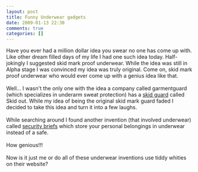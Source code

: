 ```yaml
---
layout: post
title: Funny Underwear gadgets
date: 2009-01-13 22:30
comments: true
categories: []
---
```

<div xmlns='http://www.w3.org/1999/xhtml'>Have you ever had a million dollar idea you swear no one has come up with. Like other dream filled days of my life I had one such idea today. Half-jokingly I suggested skid mark proof underwear. While the idea was still in Alpha stage I was convinced my idea was truly original. Come on, skid mark proof underwear who would ever come up with a genius idea like that.<br/><br/>Well... I wasn't the only one with the idea a company called garmentguard (which specializes in underarm sweat protection) has a <a href='http://www.garmentguard.com/index.asp' target='_blank'>skid guard</a> called Skid out. While my idea of being the original skid mark guard faded I decided to take this idea and turn it into a few laughs. <br/><br/>While searching around I found another invention (that involved underwear) called <a href='http://www.asseenontvguys.com/index.asp?PageAction=VIEWPROD&amp;ProdID=344' target='_blank'>security briefs</a> which store your personal belongings in underwear instead of a safe. <br/><br/>How genious!!!<br/><br/>Now is it just me or do all of these underwear inventions use tiddy whities on their website?<br/><br/><br/></div>
